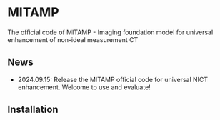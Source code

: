 # MITAMP
The official code of MITAMP - Imaging foundation model for universal enhancement of non-ideal measurement CT

## News
- 2024.09.15: Release the MITAMP official code for universal NICT enhancement. Welcome to use and evaluate!

## Installation
